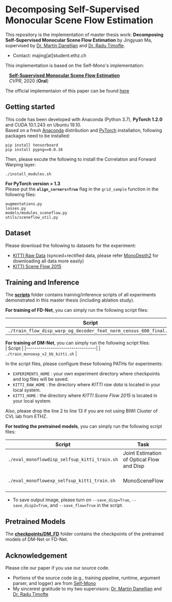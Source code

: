 # Decomposing Self-Supervised Monocular Scene Flow Estimation

This repository is the implementation of master thesis work: **Decomposing Self-Supervised Monocular Scene Flow Estimation** by Jingyuan Ma, supervised by [Dr. Martin Danelljan](https://martin-danelljan.github.io/) and [Dr. Radu Timofte](http://people.ee.ethz.ch/~timofter/). 

- Contact: majing[at]student.ethz.ch 

This implementation is based on the Self-Mono's implementation:
 

&nbsp;&nbsp;&nbsp;[**Self-Supervised Monocular Scene Flow Estimation**](http://openaccess.thecvf.com/content_CVPR_2020/papers/Hur_Self-Supervised_Monocular_Scene_Flow_Estimation_CVPR_2020_paper.pdf)    
&nbsp;&nbsp;&nbsp;*CVPR*, 2020 (**Oral**)  

The official implementaion of this paper can be found [here](https://github.com/visinf/self-mono-sf)

## Getting started
This code has been developed with Anaconda (Python 3.7), **PyTorch 1.2.0** and CUDA 10.1.243 on Ubuntu 19.10.  
Based on a fresh [Anaconda](https://www.anaconda.com/download/) distribution and [PyTorch](https://pytorch.org/) installation, following packages need to be installed:  

  ```Shell
  pip install tensorboard
  pip install pypng==0.0.18
  ```

Then, please excute the following to install the Correlation and Forward Warping layer:
  ```Shell
  ./install_modules.sh
  ```

**For PyTorch version > 1.3**  
Please put the **`align_corners=True`** flag in the `grid_sample` function in the following files:
  ```
  augmentations.py
  losses.py
  models/modules_sceneflow.py
  utils/sceneflow_util.py
  ```


## Dataset

Please download the following to datasets for the experiment:
  - [KITTI Raw Data](http://www.cvlibs.net/datasets/kitti/raw_data.php) (synced+rectified data, please refer [MonoDepth2](https://github.com/nianticlabs/monodepth2#-kitti-training-data) for downloading all data more easily)
  - [KITTI Scene Flow 2015](http://www.cvlibs.net/datasets/kitti/eval_scene_flow.php?benchmark=flow)

## Training and Inference
The **[scripts](scripts/)** folder contains training\/inference scripts of all experiments demonstrated in this master thesis (including ablation study).

**For training of FD-Net**, you can simply run the following script files:

| Script                                                                    |
|---------------------------------------------------------------------------|
| `./train_flow_disp_warp_og_decoder_feat_norm_census_600_final.sh`         | 


**For training of DM-Net**, you can simply run the following script files:  
| Script                           |
|----------------------------------|
| `./train_monoexp_v2_bb_kitti.sh` |

In the script files, please configure these following PATHs for experiments:
  - `EXPERIMENTS_HOME` : your own experiment directory where checkpoints and log files will be saved.
  - `KITTI_RAW_HOME` : the directory where *KITTI raw data* is located in your local system.
  - `KITTI_HOME` : the directory where *KITTI Scene Flow 2015* is located in your local system. 

Also, please drop the line 2 to line 13 if you are not using BIWI Cluster of CVL lab from ETHZ. 
   
  
**For testing the pretrained models**, you can simply run the following script files:

| Script                                          | Task                                      | Dataset          | 
|-------------------------------------------------|-------------------------------------------|------------------|
| `./eval_monoflowdisp_selfsup_kitti_train.sh`    | Joint Estimation of Optical Flow and Disp | KITTI 2015 Train |
| `./eval_monoflowexp_selfsup_kitti_train.sh`     | MonoSceneFlow                             | KITTI 2015 Train |

  
  - To save output image, please turn on `--save_disp=True`, `--save_disp2=True`, and `--save_flow=True` in the script.  

## Pretrained Models 

The **[checkpoints/DM_FD](checkpoints/DM_FD)** folder contains the checkpoints of the pretrained models of DM-Net or FD-Net.  

## Acknowledgement

Please cite our paper if you use our source code.  

- Portions of the source code (e.g., training pipeline, runtime, argument parser, and logger) are from [Self-Mono](https://github.com/visinf/self-mono-sf)  
- My sincerest gratitude to my two supervisors: [Dr. Martin Danelljan](https://martin-danelljan.github.io/) and [Dr. Radu Timofte](http://people.ee.ethz.ch/~timofter/)

